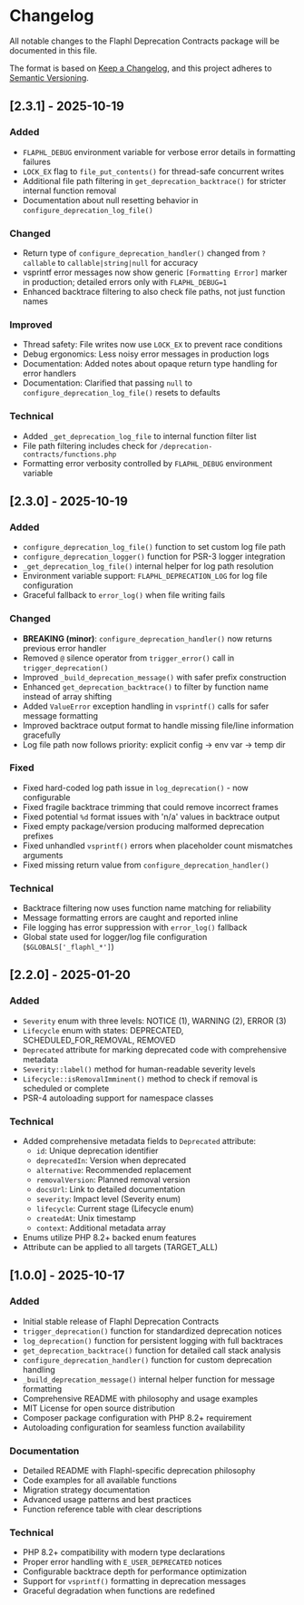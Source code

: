 # Changelog

All notable changes to the Flaphl Deprecation Contracts package will be documented in this file.

The format is based on [Keep a Changelog](https://keepachangelog.com/en/1.0.0/),
and this project adheres to [Semantic Versioning](https://semver.org/spec/v2.0.0.html).

## [2.3.1] - 2025-10-19

### Added
- `FLAPHL_DEBUG` environment variable for verbose error details in formatting failures
- `LOCK_EX` flag to `file_put_contents()` for thread-safe concurrent writes
- Additional file path filtering in `get_deprecation_backtrace()` for stricter internal function removal
- Documentation about null resetting behavior in `configure_deprecation_log_file()`

### Changed
- Return type of `configure_deprecation_handler()` changed from `?callable` to `callable|string|null` for accuracy
- vsprintf error messages now show generic `[Formatting Error]` marker in production; detailed errors only with `FLAPHL_DEBUG=1`
- Enhanced backtrace filtering to also check file paths, not just function names

### Improved
- Thread safety: File writes now use `LOCK_EX` to prevent race conditions
- Debug ergonomics: Less noisy error messages in production logs
- Documentation: Added notes about opaque return type handling for error handlers
- Documentation: Clarified that passing `null` to `configure_deprecation_log_file()` resets to defaults

### Technical
- Added `_get_deprecation_log_file` to internal function filter list
- File path filtering includes check for `/deprecation-contracts/functions.php`
- Formatting error verbosity controlled by `FLAPHL_DEBUG` environment variable

## [2.3.0] - 2025-10-19

### Added
- `configure_deprecation_log_file()` function to set custom log file path
- `configure_deprecation_logger()` function for PSR-3 logger integration
- `_get_deprecation_log_file()` internal helper for log path resolution
- Environment variable support: `FLAPHL_DEPRECATION_LOG` for log file configuration
- Graceful fallback to `error_log()` when file writing fails

### Changed
- **BREAKING (minor)**: `configure_deprecation_handler()` now returns previous error handler
- Removed `@` silence operator from `trigger_error()` call in `trigger_deprecation()`
- Improved `_build_deprecation_message()` with safer prefix construction
- Enhanced `get_deprecation_backtrace()` to filter by function name instead of array shifting
- Added `ValueError` exception handling in `vsprintf()` calls for safer message formatting
- Improved backtrace output format to handle missing file/line information gracefully
- Log file path now follows priority: explicit config → env var → temp dir

### Fixed
- Fixed hard-coded log path issue in `log_deprecation()` - now configurable
- Fixed fragile backtrace trimming that could remove incorrect frames
- Fixed potential `%d` format issues with 'n/a' values in backtrace output
- Fixed empty package/version producing malformed deprecation prefixes
- Fixed unhandled `vsprintf()` errors when placeholder count mismatches arguments
- Fixed missing return value from `configure_deprecation_handler()`

### Technical
- Backtrace filtering now uses function name matching for reliability
- Message formatting errors are caught and reported inline
- File logging has error suppression with `error_log()` fallback
- Global state used for logger/log file configuration (`$GLOBALS['_flaphl_*']`)

## [2.2.0] - 2025-01-20

### Added
- `Severity` enum with three levels: NOTICE (1), WARNING (2), ERROR (3)
- `Lifecycle` enum with states: DEPRECATED, SCHEDULED_FOR_REMOVAL, REMOVED
- `Deprecated` attribute for marking deprecated code with comprehensive metadata
- `Severity::label()` method for human-readable severity levels
- `Lifecycle::isRemovalImminent()` method to check if removal is scheduled or complete
- PSR-4 autoloading support for namespace classes

### Technical
- Added comprehensive metadata fields to `Deprecated` attribute:
  - `id`: Unique deprecation identifier
  - `deprecatedIn`: Version when deprecated
  - `alternative`: Recommended replacement
  - `removalVersion`: Planned removal version
  - `docsUrl`: Link to detailed documentation
  - `severity`: Impact level (Severity enum)
  - `lifecycle`: Current stage (Lifecycle enum)
  - `createdAt`: Unix timestamp
  - `context`: Additional metadata array
- Enums utilize PHP 8.2+ backed enum features
- Attribute can be applied to all targets (TARGET_ALL)

## [1.0.0] - 2025-10-17

### Added
- Initial stable release of Flaphl Deprecation Contracts
- `trigger_deprecation()` function for standardized deprecation notices
- `log_deprecation()` function for persistent logging with full backtraces
- `get_deprecation_backtrace()` function for detailed call stack analysis
- `configure_deprecation_handler()` function for custom deprecation handling
- `_build_deprecation_message()` internal helper function for message formatting
- Comprehensive README with philosophy and usage examples
- MIT License for open source distribution
- Composer package configuration with PHP 8.2+ requirement
- Autoloading configuration for seamless function availability

### Documentation
- Detailed README with Flaphl-specific deprecation philosophy
- Code examples for all available functions
- Migration strategy documentation
- Advanced usage patterns and best practices
- Function reference table with clear descriptions

### Technical
- PHP 8.2+ compatibility with modern type declarations
- Proper error handling with `E_USER_DEPRECATED` notices
- Configurable backtrace depth for performance optimization
- Support for `vsprintf()` formatting in deprecation messages
- Graceful degradation when functions are redefined

